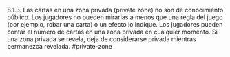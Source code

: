 8.1.3. Las cartas en una zona privada (private zone) no son de conocimiento público. Los jugadores no pueden mirarlas a menos que una regla del juego (por ejemplo, robar una carta) o un efecto lo indique. Los jugadores pueden contar el número de cartas en una zona privada en cualquier momento. Si una zona privada se revela, deja de considerarse privada mientras permanezca revelada.
#private-zone